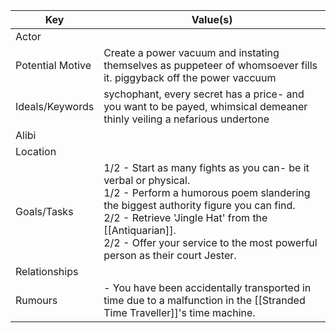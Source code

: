 | Key              | Value(s)                                                                                                                                                                                                                                                                                        |
| ---------------- | ----------------------------------------------------------------------------------------------------------------------------------------------------------------------------------------------------------------------------------------------------------------------------------------------- |
| Actor            |                                                                                                                                                                                                                                                                                                 |
| Potential Motive | Create a power vacuum and instating themselves as puppeteer of whomsoever fills it. piggyback off the power vaccuum                                                                                                                                                                             |
| Ideals/Keywords  | sychophant, every secret has a price- and you want to be payed, whimsical demeaner thinly veiling a nefarious undertone                                                                                                                                                                         |
| Alibi            |                                                                                                                                                                                                                                                                                                 |
| Location         |                                                                                                                                                                                                                                                                                                 |
| Goals/Tasks      | 1/2 - Start as many fights as you can- be it verbal or physical.<br>1/2 - Perform a humorous poem slandering the biggest authority figure you can find.<br>2/2 - Retrieve 'Jingle Hat' from the [[Antiquarian]].<br>2/2 - Offer your service to the most powerful person as their court Jester. |
| Relationships    |                                                                                                                                                                                                                                                                                                 |
| Rumours          | - You have been accidentally transported in time due to a malfunction in the [[Stranded Time Traveller]]'s time machine.                                                                                                                                                                        |
